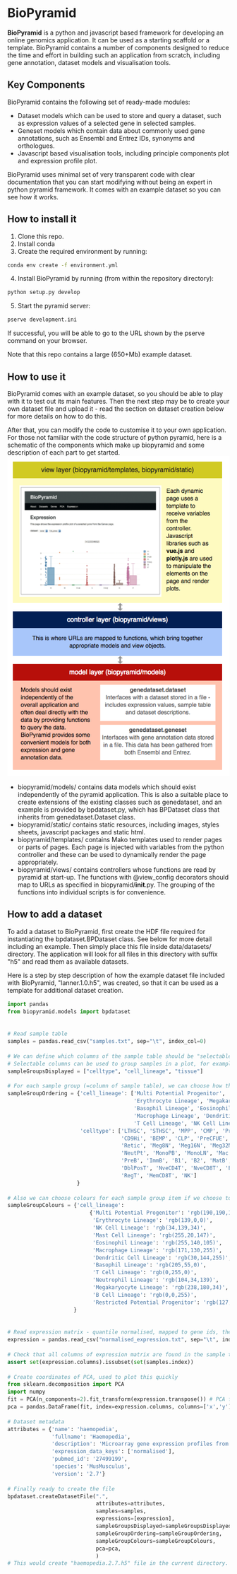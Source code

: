 BioPyramid
======
**BioPyramid** is a python and javascript based framework for developing an online genomics application. It can be used as a starting scaffold or a template. BioPyramid contains a number of components designed to reduce the time and effort in building such an application from scratch, including gene annotation, dataset models and visualisation tools.

## Key Components
BioPyramid contains the following set of ready-made modules:
- Dataset models which can be used to store and query a dataset, such as expression values of a selected gene in selected samples. 
- Geneset models which contain data about commonly used gene annotations, such as Ensembl and Entrez IDs, synonyms and orthologues. 
- Javascript based visualisation tools, including principle components plot and expression profile plot.

BioPyramid uses minimal set of very transparent code with clear documentation that you can start modifying without being an expert in python pyramid framework. It comes with an example dataset so you can see how it works.

## How to install it
1. Clone this repo.
2. Install conda
3. Create the required environment by running:
```bash
conda env create -f environment.yml
```
4. Install BioPyramid by running (from within the repository directory):
```bash
python setup.py develop
```
5. Start the pyramid server:
```bash
pserve development.ini
```

If successful, you will be able to go to the URL shown by the pserve command on your browser.

Note that this repo contains a large (650+Mb) example dataset.

## How to use it
BioPyramid comes with an example dataset, so you should be able to play with it to test out its main features. Then the next step may be to create your own dataset file and upload it - read the section on dataset creation below for more details on how to do this.

After that, you can modify the code to customise it to your own application. For those not familiar with the code structure of python pyramid, here is a schematic of the components which make up biopyramid and some description of each part to get started.
![Schematic](/biopyramid/static/images/Schematic.png)

- biopyramid/models/ contains data models which should exist independently of the pyramid application. This is also a suitable place to create extensions of the existing classes such as genedataset, and an example is provided by bpdataset.py, which has BPDataset class that inherits from genedataset.Dataset class. 
- biopyramid/static/ contains static resources, including images, styles sheets, javascript packages and static html.
- biopyramid/templates/ contains Mako templates used to render pages or parts of pages. Each page is injected with variables from the python controller and these can be used to dynamically render the page appropriately.
- biopyramid/views/ contains controllers whose functions are read by pyramid at start-up. The functions with @view_config decorators should map to URLs as specified in biopyramid/__init__.py. The grouping of the functions into individual scripts is for convenience.

## How to add a dataset
To add a dataset to BioPyramid, first create the HDF file required for instantiating the bpdataset.BPDataset class. See below for more detail including an example. Then simply place this file inside data/datasets/ directory. The application will look for all files in this directory with suffix "h5" and read them as available datasets.

Here is a step by step description of how the example dataset file included with BioPyramid, "lanner.1.0.h5", was created, so that it can be used as a template for additional dataset creation.
```python
import pandas
from biopyramid.models import bpdataset


# Read sample table
samples = pandas.read_csv("samples.txt", sep="\t", index_col=0)

# We can define which columns of the sample table should be "selectable" within BioPyramid.
# Selectable columns can be used to group samples in a plot, for example, while the other columns are ignored.
sampleGroupsDisplayed = ["celltype", "cell_lineage", "tissue"]

# For each sample group (=column of sample table), we can choose how the items should be ordered
sampleGroupOrdering = {'cell_lineage': ['Multi Potential Progenitor', 'Restricted Potential Progenitor', 
                                        'Erythrocyte Lineage', 'Megakaryocyte Lineage', 'Mast Cell Lineage', 
                                        'Basophil Lineage', 'Eosinophil Lineage', 'Neutrophil Lineage', 
                                        'Macrophage Lineage', 'Dendritic Cell Lineage', 'B Cell Lineage', 
                                        'T Cell Lineage', 'NK Cell Lineage'], 
                       'celltype': ['LTHSC', 'STHSC', 'MPP', 'CMP', 'PreGM1', 'PreGM2', 'GMP', 'FcgRBP', 
                                    'CD9Hi', 'BEMP', 'CLP', 'PreCFUE', 'MEP', 'CFUE', 'EryBlPB', 'EryBlPO', 
                                    'Retic', 'Meg8N', 'Meg16N', 'Meg32N', 'Mast', 'Baso', 'EoP', 'Eo', 'NeutLN', 
                                    'NeutPt', 'MonoPB', 'MonoLN', 'Mac', 'CDP', 'cDC1', 'cDC2', 'MigDC', 'ProB', 
                                    'PreB', 'ImmB', 'B1', 'B2', 'MatB', 'CD4TThy1lo', 'TN1', 'TN2', 'TN3', 'TN4', 
                                    'DblPosT', 'NveCD4T', 'NveCD8T', 'EffCD4T', 'EffCD8T', 'CD4TLN', 'CD8TLN', 
                                    'RegT', 'MemCD8T', 'NK']
                      }

# Also we can choose colours for each sample group item if we choose to
sampleGroupColours = {'cell_lineage': 
                          {'Multi Potential Progenitor': 'rgb(190,190,190)', 
                           'Erythrocyte Lineage': 'rgb(139,0,0)', 
                           'NK Cell Lineage': 'rgb(34,139,34)', 
                           'Mast Cell Lineage': 'rgb(255,20,147)', 
                           'Eosinophil Lineage': 'rgb(255,140,105)', 
                           'Macrophage Lineage': 'rgb(171,130,255)', 
                           'Dendritic Cell Lineage': 'rgb(30,144,255)', 
                           'Basophil Lineage': 'rgb(205,55,0)', 
                           'T Cell Lineage': 'rgb(0,255,0)', 
                           'Neutrophil Lineage': 'rgb(104,34,139)', 
                           'Megakaryocyte Lineage': 'rgb(238,180,34)', 
                           'B Cell Lineage': 'rgb(0,0,255)', 
                           'Restricted Potential Progenitor': 'rgb(127,127,127)'}
                     }


# Read expression matrix - quantile normalised, mapped to gene ids, then aggregated for multiple probes
expression = pandas.read_csv("normalised_expression.txt", sep="\t", index_col=0)

# Check that all columns of expression matrix are found in the sample table
assert set(expression.columns).issubset(set(samples.index))

# Create coordinates of PCA, used to plot this quickly
from sklearn.decomposition import PCA
import numpy
fit = PCA(n_components=2).fit_transform(expression.transpose()) # PCA function works on rows so transpose
pca = pandas.DataFrame(fit, index=expression.columns, columns=['x','y'])

# Dataset metadata
attributes = {'name': 'haemopedia',
              'fullname': 'Haemopedia',
              'description': 'Microarray gene expression profiles from a comprehensive range of wildtype murine blood cells, all generated by Hilton Lab (Walter and Eliza Hall Institute) over a number of years.', 
              'expression_data_keys': ['normalised'],
              'pubmed_id': '27499199', 
              'species': 'MusMusculus', 
              'version': '2.7'}

# Finally ready to create the file
bpdataset.createDatasetFile(".", 
                            attributes=attributes,
                            samples=samples,
                            expressions=[expression],
                            sampleGroupsDisplayed=sampleGroupsDisplayed,
                            sampleGroupOrdering=sampleGroupOrdering,
                            sampleGroupColours=sampleGroupColours,
                            pca=pca,
                            )
# This would create "haemopedia.2.7.h5" file in the current directory.
```



